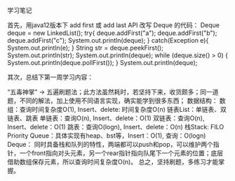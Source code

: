 学习笔记

首先，用java12版本下 add first 或 add last API 改写 Deque 的代码：
Deque deque = new LinkedList();
try{
deque.addFirst("a");
deque.addFirst("b");
deque.addFirst("c");
System.out.println(deque);
} catch(Exception e){
System.out.println(e);
}
String str = deque.peekFirst();
System.out.println(str);
System.out.println(deque);
while (deque.size() > 0) {
System.out.println(deque.pollFirst());
}
System.out.println(deque);

其次，总结下第一周学习内容：

“五毒神掌” -> 五遍刷题法；此方法虽然耗时，若坚持下来，收货颇多；同一道题，不同的解法，加上使用不同语言实现，确实能学到很多东西；
数据结构：
数组：查询时间复杂度O(1), Insert、delete: 时间复杂度O(n)
链表List：单链表、双链表、跳表
单链表：查询O(n), Insert、delete：O(1)
双链表：查询O(n), Insert、delete：O(1)
跳表：查询O(logn), Insert、delete：O(n)
栈Stack: FILO
Priority Queue：具体实现有heap、bst等，Insert：O(1), 查询：O(logn)
Deque： 同时具备栈和队列的特性，两端都可以push和pop，可以维护两个指针，一个front指向对头元素，另一个rear指针指向队尾下一个元素的位置；底层借助数组保存元素，所以查询时间复杂度O(n)。
总之，坚持刷题，多练习才能掌握。

